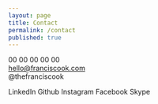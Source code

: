 ```yaml
---
layout: page
title: Contact
permalink: /contact
published: true
---
```


00 00 00 00 00  
hello@franciscook.com  
@thefranciscook

LinkedIn
Github
Instagram
Facebook
Skype
